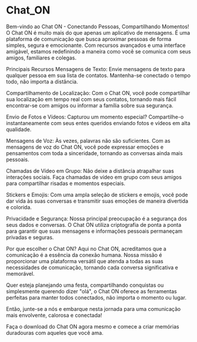 # Chat_ON
Bem-vindo ao Chat ON - Conectando Pessoas, Compartilhando Momentos!
O Chat ON é muito mais do que apenas um aplicativo de mensagens. É uma plataforma de comunicação que busca aproximar pessoas de forma simples, segura e emocionante. Com recursos avançados e uma interface amigável, estamos redefinindo a maneira como você se comunica com seus amigos, familiares e colegas.

Principais Recursos
Mensagens de Texto: Envie mensagens de texto para qualquer pessoa em sua lista de contatos. Mantenha-se conectado o tempo todo, não importa a distância.

Compartilhamento de Localização: Com o Chat ON, você pode compartilhar sua localização em tempo real com seus contatos, tornando mais fácil encontrar-se com amigos ou informar a família sobre sua segurança.

Envio de Fotos e Vídeos: Capturou um momento especial? Compartilhe-o instantaneamente com seus entes queridos enviando fotos e vídeos em alta qualidade.

Mensagens de Voz: Às vezes, palavras não são suficientes. Com as mensagens de voz do Chat ON, você pode expressar emoções e pensamentos com toda a sinceridade, tornando as conversas ainda mais pessoais.

Chamadas de Vídeo em Grupo: Não deixe a distância atrapalhar suas interações sociais. Faça chamadas de vídeo em grupo com seus amigos para compartilhar risadas e momentos especiais.

Stickers e Emojis: Com uma ampla seleção de stickers e emojis, você pode dar vida às suas conversas e transmitir suas emoções de maneira divertida e colorida.

Privacidade e Segurança: Nossa principal preocupação é a segurança dos seus dados e conversas. O Chat ON utiliza criptografia de ponta a ponta para garantir que suas mensagens e informações pessoais permaneçam privadas e seguras.

Por que escolher o Chat ON?
Aqui no Chat ON, acreditamos que a comunicação é a essência da conexão humana. Nossa missão é proporcionar uma plataforma versátil que atenda a todas as suas necessidades de comunicação, tornando cada conversa significativa e memorável.

Quer esteja planejando uma festa, compartilhando conquistas ou simplesmente querendo dizer "olá", o Chat ON oferece as ferramentas perfeitas para manter todos conectados, não importa o momento ou lugar.

Então, junte-se a nós e embarque nesta jornada para uma comunicação mais envolvente, calorosa e conectada!

Faça o download do Chat ON agora mesmo e comece a criar memórias duradouras com aqueles que você ama.
